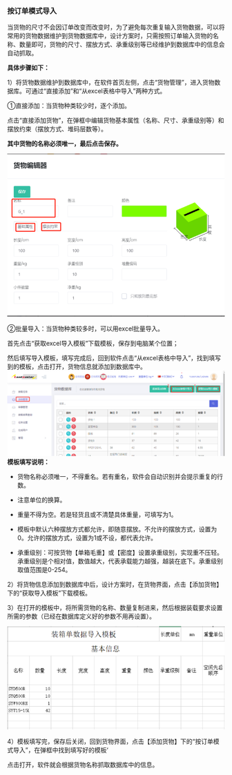 ### **按订单模式导入**

当货物的尺寸不会因订单改变而改变时，为了避免每次重复输入货物数据，可以将常用的货物数据维护到货物数据库中，设计方案时，只需按照订单输入货物的名称、数量即可，货物的尺寸、摆放方式、承重级别等已经维护到数据库中的信息会自动抓取。

**具体步骤如下：**

1）将货物数据维护到数据库中，在软件首页左侧，点击“货物管理”，进入货物数据库。可通过“直接添加”和“从excel表格中导入”两种方式。

①直接添加：当货物种类较少时，逐个添加。

点击“直接添加货物”，在弹框中编辑货物基本属性（名称、尺寸、承重级别等）和摆放约束（摆放方式、堆码层数等）。

**其中货物的名称必须唯一，最后点击保存。**

![](/assets/28B.png)

②批量导入：当货物种类较多时，可以用excel批量导入。

首先点击“获取excel导入模板”下载模板，保存到电脑某个位置；

然后填写导入模板，填写完成后，回到软件点击“从excel表格中导入”，找到填写到的模板，点击打开，货物信息就添加到数据库中。![](/assets/30A.png)**模板填写说明：**

* 货物名称必须唯一，不得重名。若有重名，软件会自动识别并会提示重复的行数。

* 注意单位的换算。

* 重量不得为空。若是轻货且或不清楚具体重量，可填写为1。

* 模板中默认六种摆放方式都允许，即随意摆放。不允许的摆放方式，设置为0。允许的摆放方式，设置为1或不设，都代表允许。

* 承重级别：可按货物【单箱毛重】或【密度】设置承重级别，实现重不压轻。承重级别是个相对值，数值越大，代表承载能力越强，越装在底下。承重级别取值范围是0-254。

2）将货物信息添加到数据库中后，设计方案时，在货物界面，点击【添加货物】下的“获取导入模板”下载模板。

3）在打开的模板中，将所需货物的名称、数量复制进来，然后根据装载要求设置所需的参数（已经在数据库定义好的参数不用再设置）。

![](/assets/31A.png)

4）模板填写完，保存后关闭，回到货物界面，点击【添加货物】下的“按订单模式导入”，在弹框中找到填写好的模板‘

点击打开，软件就会根据货物名称抓取数据库中的信息。

